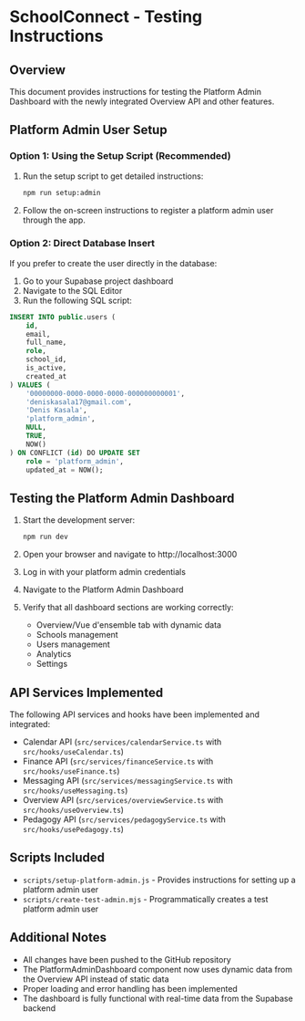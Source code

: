 # SchoolConnect - Testing Instructions

## Overview
This document provides instructions for testing the Platform Admin Dashboard with the newly integrated Overview API and other features.

## Platform Admin User Setup

### Option 1: Using the Setup Script (Recommended)
1. Run the setup script to get detailed instructions:
   ```bash
   npm run setup:admin
   ```

2. Follow the on-screen instructions to register a platform admin user through the app.

### Option 2: Direct Database Insert
If you prefer to create the user directly in the database:

1. Go to your Supabase project dashboard
2. Navigate to the SQL Editor
3. Run the following SQL script:

```sql
INSERT INTO public.users (
    id,
    email,
    full_name,
    role,
    school_id,
    is_active,
    created_at
) VALUES (
    '00000000-0000-0000-0000-000000000001',
    'deniskasala17@gmail.com',
    'Denis Kasala',
    'platform_admin',
    NULL,
    TRUE,
    NOW()
) ON CONFLICT (id) DO UPDATE SET
    role = 'platform_admin',
    updated_at = NOW();
```

## Testing the Platform Admin Dashboard

1. Start the development server:
   ```bash
   npm run dev
   ```

2. Open your browser and navigate to http://localhost:3000

3. Log in with your platform admin credentials

4. Navigate to the Platform Admin Dashboard

5. Verify that all dashboard sections are working correctly:
   - Overview/Vue d'ensemble tab with dynamic data
   - Schools management
   - Users management
   - Analytics
   - Settings

## API Services Implemented

The following API services and hooks have been implemented and integrated:

- Calendar API (`src/services/calendarService.ts` with `src/hooks/useCalendar.ts`)
- Finance API (`src/services/financeService.ts` with `src/hooks/useFinance.ts`)
- Messaging API (`src/services/messagingService.ts` with `src/hooks/useMessaging.ts`)
- Overview API (`src/services/overviewService.ts` with `src/hooks/useOverview.ts`)
- Pedagogy API (`src/services/pedagogyService.ts` with `src/hooks/usePedagogy.ts`)

## Scripts Included

- `scripts/setup-platform-admin.js` - Provides instructions for setting up a platform admin user
- `scripts/create-test-admin.mjs` - Programmatically creates a test platform admin user

## Additional Notes

- All changes have been pushed to the GitHub repository
- The PlatformAdminDashboard component now uses dynamic data from the Overview API instead of static data
- Proper loading and error handling has been implemented
- The dashboard is fully functional with real-time data from the Supabase backend
